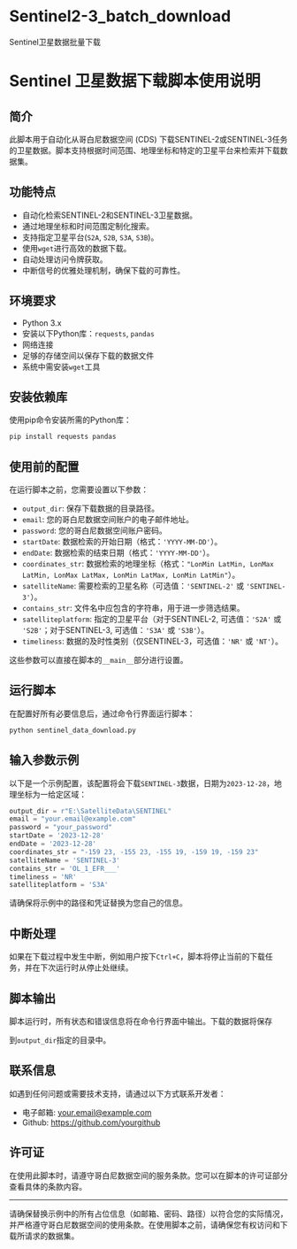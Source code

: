 # Sentinel2-3_batch_download
Sentinel卫星数据批量下载
# Sentinel 卫星数据下载脚本使用说明

## 简介

此脚本用于自动化从哥白尼数据空间 (CDS) 下载SENTINEL-2或SENTINEL-3任务的卫星数据。脚本支持根据时间范围、地理坐标和特定的卫星平台来检索并下载数据集。

## 功能特点

- 自动化检索SENTINEL-2和SENTINEL-3卫星数据。
- 通过地理坐标和时间范围定制化搜索。
- 支持指定卫星平台(`S2A`, `S2B`, `S3A`, `S3B`)。
- 使用`wget`进行高效的数据下载。
- 自动处理访问令牌获取。
- 中断信号的优雅处理机制，确保下载的可靠性。

## 环境要求

- Python 3.x
- 安装以下Python库：`requests`, `pandas`
- 网络连接
- 足够的存储空间以保存下载的数据文件
- 系统中需安装`wget`工具

## 安装依赖库

使用pip命令安装所需的Python库：

```bash
pip install requests pandas
```

## 使用前的配置

在运行脚本之前，您需要设置以下参数：

- `output_dir`: 保存下载数据的目录路径。
- `email`: 您的哥白尼数据空间账户的电子邮件地址。
- `password`: 您的哥白尼数据空间账户密码。
- `startDate`: 数据检索的开始日期（格式：`'YYYY-MM-DD'`）。
- `endDate`: 数据检索的结束日期（格式：`'YYYY-MM-DD'`）。
- `coordinates_str`: 数据检索的地理坐标（格式：`"LonMin LatMin, LonMax LatMin, LonMax LatMax, LonMin LatMax, LonMin LatMin"`）。
- `satelliteName`: 需要检索的卫星名称（可选值：`'SENTINEL-2'` 或 `'SENTINEL-3'`）。
- `contains_str`: 文件名中应包含的字符串，用于进一步筛选结果。
- `satelliteplatform`: 指定的卫星平台（对于SENTINEL-2, 可选值：`'S2A'` 或 `'S2B'`；对于SENTINEL-3, 可选值：`'S3A'` 或 `'S3B'`）。
- `timeliness`: 数据的及时性类别（仅SENTINEL-3，可选值：`'NR'` 或 `'NT'`）。

这些参数可以直接在脚本的`__main__`部分进行设置。

## 运行脚本

在配置好所有必要信息后，通过命令行界面运行脚本：

```bash
python sentinel_data_download.py
```

## 输入参数示例

以下是一个示例配置，该配置将会下载`SENTINEL-3`数据，日期为`2023-12-28`，地理坐标为一给定区域：

```python
output_dir = r"E:\SatelliteData\SENTINEL"
email = "your.email@example.com"
password = "your_password"
startDate = '2023-12-28'
endDate = '2023-12-28'
coordinates_str = "-159 23, -155 23, -155 19, -159 19, -159 23"
satelliteName = 'SENTINEL-3'
contains_str = 'OL_1_EFR___'
timeliness = 'NR'
satelliteplatform = 'S3A'
```

请确保将示例中的路径和凭证替换为您自己的信息。

## 中断处理

如果在下载过程中发生中断，例如用户按下`Ctrl+C`，脚本将停止当前的下载任务，并在下次运行时从停止处继续。

## 脚本输出

脚本运行时，所有状态和错误信息将在命令行界面中输出。下载的数据将保存

到`output_dir`指定的目录中。

## 联系信息

如遇到任何问题或需要技术支持，请通过以下方式联系开发者：

- 电子邮箱: your.email@example.com
- Github: https://github.com/yourgithub

## 许可证

在使用此脚本时，请遵守哥白尼数据空间的服务条款。您可以在脚本的许可证部分查看具体的条款内容。

---

请确保替换示例中的所有占位信息（如邮箱、密码、路径）以符合您的实际情况，并严格遵守哥白尼数据空间的使用条款。在使用脚本之前，请确保您有权访问和下载所请求的数据集。
